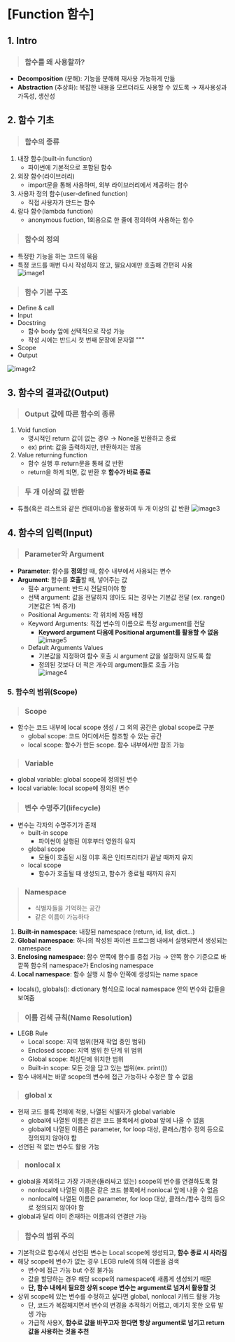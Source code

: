 # [Function 함수]

## 1. Intro
> ### 함수를 왜 사용할까?
  - **Decomposition** (분해): 기능을 분해해 재사용 가능하게 만듦
  - **Abstraction** (추상화): 복잡한 내용을 모르더라도 사용할 수 있도록 &rarr; 재사용성과 가독성, 생산성

## 2. 함수 기초  
> ### 함수의 종류  
1. 내장 함수(built-in function)  
    - 파이썬에 기본적으로 포함된 함수
2. 외장 함수(라이브러리)
    - import문을 통해 사용하며, 외부 라이브러리에서 제공하는 함수
3. 사용자 정의 함수(user-defined function)
    - 직접 사용자가 만드는 함수
4. 람다 함수(lambda function)  
    - anonymous fuction, 1회용으로 한 줄에 정의하여 사용하는 함수   

> ### 함수의 정의   
- 특정한 기능을 하는 코드의 묶음  
- 특정 코드를 매번 다시 작성하지 않고, 필요시에만 호출해 간편히 사용    
![image1](https://user-images.githubusercontent.com/108309396/213062735-05b09c33-35ad-4fff-80a9-e28bccd92b1c.png) 

> ### 함수 기본 구조
- Define & call  
- Input
- Docstring
  - 함수 body 앞에 선택적으로 작성 가능
  - 작성 시에는 반드시 첫 번째 문장에 문자열 """
- Scope
- Output  

![image2](https://user-images.githubusercontent.com/108309396/213062793-20c3abf7-b09b-4d88-874e-8532ca0d6614.png)
## 3. 함수의 결과값(Output)
> ### Output 값에 따른 함수의 종류
1. Void function
      - 명시적인 return 값이 없는 경우 &rarr; None을 반환하고 종료
      - ex) print: 값을 출력하지만, 반환하지는 않음
  1. Value returning function
      - 함수 실행 후 return문을 통해 값 반환
      - return을 하게 되면, 값 반환 후 **함수가 바로 종료**

> ### 두 개 이상의 값 반환
- 튜플(혹은 리스트와 같은 컨테이너)을 활용하여 두 개 이상의 값 반환
![image3](https://user-images.githubusercontent.com/108309396/213062796-72d4d8ff-abb1-43b1-933b-db2c20e807f1.png)

## 4. 함수의 입력(Input)
> ### Parameter와 Argument
- **Parameter**: 함수를 **정의**할 때, 함수 내부에서 사용되는 변수  
- **Argument**: 함수를 **호출**할 때, 넣어주는 값  
  - 필수 argument: 반드시 전달되어야 함  
  - 선택 argument: 값을 전달하지 않아도 되는 경우는 기본값 전달 (ex. range() 기본값은 1씩 증가)
  - Positional Arguments: 각 위치에 자동 배정  
  - Keyword Arguments: 직접 변수의 이름으로 특정 argument를 전달
    - **Keyword argument 다음에 Positional argument를 활용할 수 없음**
![image5](https://user-images.githubusercontent.com/108309396/213062798-7bfc484d-404f-46e5-ac7f-3590ca028495.png)
  - Default Arguments Values  
    - 기본값을 지정하여 함수 호출 시 argument 값을 설정하지 않도록 함  
    - 정의된 것보다 더 적은 개수의 argument들로 호출 가능  
![image4](https://user-images.githubusercontent.com/108309396/213062797-81f6b86f-b63f-4081-95f9-af736d493dd0.png) 

### 5. 함수의 범위(Scope)  
> ### Scope
- 함수는 코드 내부에 local scope 생성 / 그 외의 공간은 global scope로 구분
  - global scope: 코드 어디에서든 참조할 수 있는 공간
  - local scope: 함수가 만든 scope. 함수 내부에서만 참조 가능

> ### Variable
  - global variable: global scope에 정의된 변수
  - local variable: local scope에 정의된 변수

> ### 변수 수명주기(lifecycle)
- 변수는 각자의 수명주기가 존재
  - built-in scope
    - 파이썬이 실행된 이후부터 영원히 유지
  - global scope
    - 모듈이 호출된 시점 이후 혹은 인터프리터가 끝날 때까지 유지
  - local scope
    - 함수가 호출될 때 생성되고, 함수가 종료될 때까지 유지

> ### Namespace
> - 식별자들을 기억하는 공간  
> - 같은 이름이 가능하다
1. **Built-in namespace**: 내장된 namespace (return, id, list, dict...)
2. **Global namespace**: 하나의 작성된 파이썬 프로그램 내에서 실행되면서 생성되는 namespace
3. **Enclosing namespace**: 함수 안쪽에 함수를 중첩 가능 &rarr; 안쪽 함수 기준으로 바깥쪽 함수의 namespace가 Enclosing namespace
4. **Local namespace**: 함수 실행 시 함수 안쪽에 생성되는 name space
- locals(), globals(): dictionary 형식으로 local namespace 안의 변수와 값들을 보여줌

> ### 이름 검색 규칙(Name Resolution)
- LEGB Rule
  - Local scope: 지역 범위(현재 작업 중인 범위)
  - Enclosed scope: 지역 범위 한 단계 위 범위
  - Global scope: 최상단에 위치한 범위
  - Built-in scope: 모든 것을 담고 있는 범위(ex. print())
- 함수 내에서는 바깥 scope의 변수에 접근 가능하나 수정은 할 수 없음

> ### global x
- 현재 코드 블록 전체에 적용, 나열된 식별자가 global variable
  - global에 나열된 이름은 같은 코드 블록에서 global 앞에 나올 수 없음
  - global에 나열된 이름은 parameter, for loop 대상, 클래스/함수 정의 등으로 정의되지 않아야 함
- 선언된 적 없는 변수도 활용 가능

> ### nonlocal x
- global을 제외하고 가장 가까운(둘러싸고 있는) scope의 변수를 연결하도록 함
  - nonlocal에 나열된 이름은 같은 코드 블록에서 nonlocal 앞에 나올 수 없음
  - nonlocal에 나열된 이름은 parameter, for loop 대상, 클래스/함수 정의 등으로 정의되지 않아야 함
- global과 달리 이미 존재하는 이름과의 연결만 가능

> ### 함수의 범위 주의
- 기본적으로 함수에서 선언된 변수는 Local scope에 생성되고, **함수 종료 시 사라짐**
- 해당 scope에 변수가 없는 경우 LEGB rule에 의해 이름을 검색
  - 변수에 접근 가능 but 수정 불가능
  - 값을 할당하는 경우 해당 scope의 namespace에 새롭게 생성되기 때문
  - **단, 함수 내에서 필요한 상위 scope 변수는 argument로 넘겨서 활용할 것**
- 상위 scope에 있는 변수를 수정하고 싶다면 global, nonlocal 키워드 활용 가능
  - 단, 코드가 복잡해지면서 변수의 변경을 추적하기 어렵고, 예기치 못한 오류 발생 가능
  - 가급적 사용X, **함수로 값을 바꾸고자 한다면 항상 argument로 넘기고 return값을 사용하는 것을 추천**